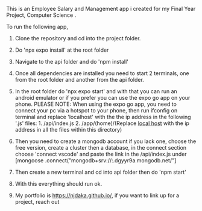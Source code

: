 This is an Employee Salary and Management app i created for my Final Year Project, Computer Science .


To run the following app, 
1. Clone the repository and cd into the project folder.
2. Do 'npx expo install' at the root folder
3. Navigate to the api folder and do 'npm install'
4. Once all dependencies are installed you need to start 2 terminals, one from the root folder and another from the api folder.
5. In the root folder do 'npx expo start' and with that you can run an android emulator or if you prefer you can use the expo go app on your phone.
PLEASE NOTE: When using the expo go app, you need to connect your pc via a hotspot to your phone, then run ifconfig on terminal and replace 'localhost' with the the ip address in the following '.js' files:
        1. /api/index.js
        2. /app/(home)/(Replace [local host](http://localhost) with the ip address in all the files within this directory)
        
6. Then you need to create a mongodb account if you lack one, choose the free version, create a cluster then a database, in the connect section choose 'connect vscode' and paste the link in the /api/index.js under [mongoose
  .connect("mongodb+srv://<your-cluster-name>:<your-password>.dgyyr9a.mongodb.net/"]     
7. Then create a new terminal and cd into api folder then do 'npm start'
8. With this everything should run ok.  
9. My portfolio is https://njdaka.github.io/, if you want to link up for a project, reach out
